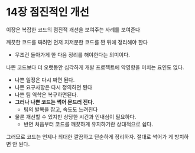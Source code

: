 # 14장 점진적인 개선



이장은 복잡한 코드의 점진적 개선을 보여주는 사례를 보여준다



깨끗한 코드를 짜려면 먼저 지저분한 코드를 짠 뒤에 정리해야 한다

* 무조건 돌아가게 한 다음 정리를 해야한다는 의미이다. 

나쁜 코드보다 더 오랫동안 심각하게 개발 프로젝트에 악영향을 미치는 요인도 없다.

* 나쁜 일정은 다시 짜면 된다.
* 나쁜 요구사항은 다시 정의하면 된다
* 나쁜 팀 역학은 복구하면된다.
* **그러나 나쁜 코드는 썩어 문드러 진다.**
  * 팀의 발목을 잡고, 속도도 느려진다
* 물론 개선할 수 있지만 상당한 시간과 인내심이 필요하다.
  * 반면 처음부터 코드를 깨끗하게 유지하기란 상대적으로 쉽다. 

그러므로 코드는 언제나 최대한 깔끔하고 단순하게 정리하자. 절대로 썩어가 게 방치하면 안 된다.
